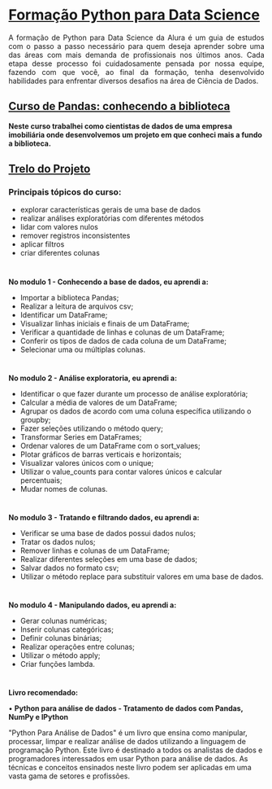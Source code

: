 # [Formação Python para Data Science](https://cursos.alura.com.br/formacao-data-science-python)

<div style="text-align: justify;">
    A formação de Python para Data Science da Alura é um guia de estudos com o passo a passo necessário para quem deseja aprender sobre uma das áreas com mais demanda de profissionais nos últimos anos. Cada etapa desse processo foi cuidadosamente pensada por nossa equipe, fazendo com que você, ao final da formação, tenha desenvolvido habilidades para enfrentar diversos desafios na área de Ciência de Dados.
</div>

## [Curso de Pandas: conhecendo a biblioteca](https://cursos.alura.com.br/course/pandas-conhecendo-biblioteca)

**Neste curso trabalhei como cientistas de dados de uma empresa imobiliária onde desenvolvemos um projeto em que conheci mais a fundo a biblioteca.**

## [Trelo do Projeto](https://trello.com/b/zKS5T6WQ/pandas-conhecendo-a-biblioteca)

### Principais tópicos do curso:

- explorar características gerais de uma base de dados
- realizar análises exploratórias com diferentes métodos
- lidar com valores nulos
- remover registros inconsistentes 
- aplicar filtros
- criar diferentes colunas
  
#
**No modulo 1 - Conhecendo a base de dados, eu aprendi a:**

- Importar a biblioteca Pandas;
- Realizar a leitura de arquivos csv;
- Identificar um DataFrame;
- Visualizar linhas iniciais e finais de um DataFrame;
- Verificar a quantidade de linhas e colunas de um DataFrame;
- Conferir os tipos de dados de cada coluna de um DataFrame;
- Selecionar uma ou múltiplas colunas.

#
**No modulo 2 - Análise exploratoria, eu aprendi a:**

- Identificar o que fazer durante um processo de análise exploratória;
- Calcular a média de valores de um DataFrame;
- Agrupar os dados de acordo com uma coluna específica utilizando o groupby;
- Fazer seleções utilizando o método query;
- Transformar Series em DataFrames;
- Ordenar valores de um DataFrame com o sort_values;
- Plotar gráficos de barras verticais e horizontais;
- Visualizar valores únicos com o unique;
- Utilizar o value_counts para contar valores únicos e calcular percentuais;
- Mudar nomes de colunas.

#
**No modulo 3 - Tratando e filtrando dados, eu aprendi a:**

- Verificar se uma base de dados possui dados nulos;
- Tratar os dados nulos;
- Remover linhas e colunas de um DataFrame;
- Realizar diferentes seleções em uma base de dados;
- Salvar dados no formato csv;
- Utilizar o método replace para substituir valores em uma base de dados.

#
**No modulo 4 - Manipulando dados, eu aprendi a:**

- Gerar colunas numéricas;
- Inserir colunas categóricas;
- Definir colunas binárias;
- Realizar operações entre colunas;
- Utilizar o método apply;
- Criar funções lambda.
	
#
**Livro recomendado:** 

• **Python para análise de dados - Tratamento de dados com Pandas, NumPy e IPython**

"Python Para Análise de Dados" é um livro que ensina como manipular, processar, limpar e realizar análise de dados utilizando a linguagem de programação Python. Este livro é destinado a todos os analistas de dados e programadores interessados em usar Python para análise de dados. As técnicas e conceitos ensinados neste livro podem ser aplicadas em uma vasta gama de setores e profissões.

